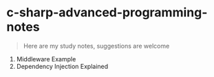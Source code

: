 # c-sharp-advanced-programming-notes
> Here are my study notes, suggestions are welcome
1. Middleware Example
2. Dependency Injection Explained

